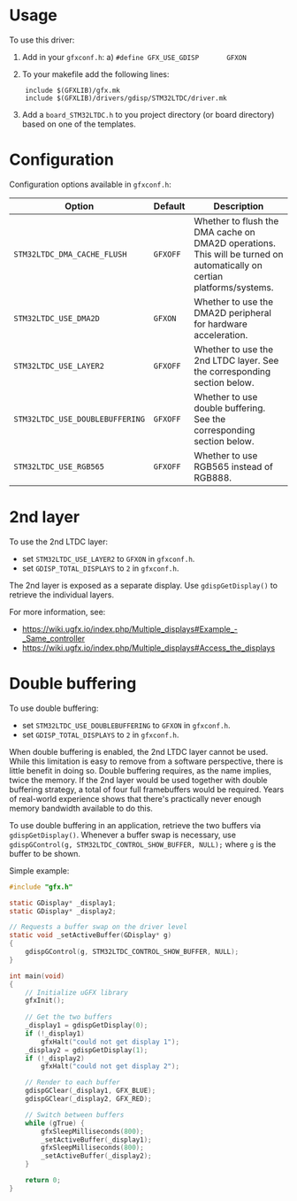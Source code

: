 # Usage
To use this driver:

1. Add in your `gfxconf.h`:
	a) `#define GFX_USE_GDISP		GFXON`

2. To your makefile add the following lines:
```
	include $(GFXLIB)/gfx.mk
	include $(GFXLIB)/drivers/gdisp/STM32LTDC/driver.mk
```

3. Add a `board_STM32LTDC.h` to you project directory (or board directory)
	based on one of the templates.


# Configuration
Configuration options available in `gfxconf.h`:

| Option | Default | Description |
| --- | --- | --- |
| `STM32LTDC_DMA_CACHE_FLUSH` | `GFXOFF` | Whether to flush the DMA cache on DMA2D operations. This will be turned on automatically on certian platforms/systems. |
| `STM32LTDC_USE_DMA2D` | `GFXON` | Whether to use the DMA2D peripheral for hardware acceleration. |
| `STM32LTDC_USE_LAYER2` | `GFXOFF` | Whether to use the 2nd LTDC layer. See the corresponding section below. |
| `STM32LTDC_USE_DOUBLEBUFFERING` | `GFXOFF` | Whether to use double buffering. See the corresponding section below. |
| `STM32LTDC_USE_RGB565` | `GFXOFF` | Whether to use RGB565 instead of RGB888. |


# 2nd layer
To use the 2nd LTDC layer:
  - set `STM32LTDC_USE_LAYER2` to `GFXON` in `gfxconf.h`.
  - set `GDISP_TOTAL_DISPLAYS` to `2` in `gfxconf.h`.

The 2nd layer is exposed as a separate display. Use `gdispGetDisplay()` to retrieve the individual layers.

For more information, see:
  - https://wiki.ugfx.io/index.php/Multiple_displays#Example_-_Same_controller
  - https://wiki.ugfx.io/index.php/Multiple_displays#Access_the_displays


# Double buffering
To use double buffering:
  - set `STM32LTDC_USE_DOUBLEBUFFERING` to `GFXON` in `gfxconf.h`.
  - set `GDISP_TOTAL_DISPLAYS` to `2` in `gfxconf.h`.

When double buffering is enabled, the 2nd LTDC layer cannot be used. While this limitation is easy to remove from a software perspective, there is little benefit in doing so. Double buffering requires, as the name implies, twice the memory. If the 2nd layer would be used together with double buffering strategy, a total of four full framebuffers would be required. Years of real-world experience shows that there's practically never enough memory bandwidth available to do this.

To use double buffering in an application, retrieve the two buffers via `gdispGetDisplay()`.
Whenever a buffer swap is necessary, use `gdispGControl(g, STM32LTDC_CONTROL_SHOW_BUFFER, NULL);` where `g` is the buffer to be shown.

Simple example:
```c
#include "gfx.h"

static GDisplay* _display1;
static GDisplay* _display2;

// Requests a buffer swap on the driver level
static void _setActiveBuffer(GDisplay* g)
{
	gdispGControl(g, STM32LTDC_CONTROL_SHOW_BUFFER, NULL);
}

int main(void)
{
	// Initialize uGFX library
	gfxInit();
	
	// Get the two buffers
	_display1 = gdispGetDisplay(0);
	if (!_display1)
		gfxHalt("could not get display 1");
	_display2 = gdispGetDisplay(1);
	if (!_display2)
		gfxHalt("could not get display 2");

	// Render to each buffer
	gdispGClear(_display1, GFX_BLUE);
	gdispGClear(_display2, GFX_RED);

	// Switch between buffers
	while (gTrue) {
		gfxSleepMilliseconds(800);
		_setActiveBuffer(_display1);
		gfxSleepMilliseconds(800);
		_setActiveBuffer(_display2);
	}

	return 0;
}
```
